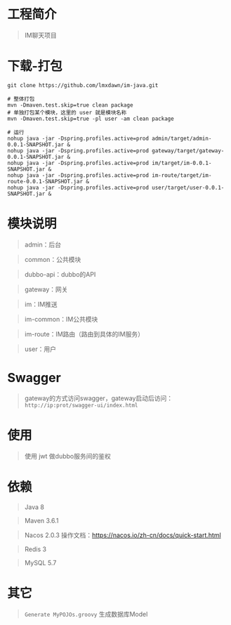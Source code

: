 # 工程简介
> IM聊天项目

# 下载-打包

```shell
git clone https://github.com/lmxdawn/im-java.git

# 整体打包
mvn -Dmaven.test.skip=true clean package
# 单独打包某个模块，这里的 user 就是模块名称
mvn -Dmaven.test.skip=true -pl user -am clean package

# 运行
nohup java -jar -Dspring.profiles.active=prod admin/target/admin-0.0.1-SNAPSHOT.jar &
nohup java -jar -Dspring.profiles.active=prod gateway/target/gateway-0.0.1-SNAPSHOT.jar &
nohup java -jar -Dspring.profiles.active=prod im/target/im-0.0.1-SNAPSHOT.jar &
nohup java -jar -Dspring.profiles.active=prod im-route/target/im-route-0.0.1-SNAPSHOT.jar &
nohup java -jar -Dspring.profiles.active=prod user/target/user-0.0.1-SNAPSHOT.jar &

```

# 模块说明
> admin：后台

> common：公共模块

> dubbo-api：dubbo的API

> gateway：网关

> im：IM推送

> im-common：IM公共模块

> im-route：IM路由（路由到具体的IM服务）

> user：用户

# Swagger

> gateway的方式访问swagger，gateway启动后访问： `http://ip:prot/swagger-ui/index.html`


# 使用

> 使用 jwt 做dubbo服务间的鉴权

# 依赖

> Java 8

> Maven 3.6.1

> Nacos 2.0.3  操作文档：https://nacos.io/zh-cn/docs/quick-start.html

> Redis 3

> MySQL 5.7

# 其它

> `Generate MyPOJOs.groovy` 生成数据库Model

